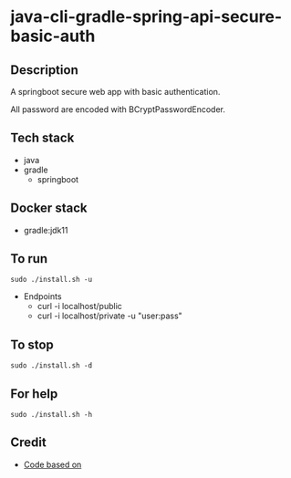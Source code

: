 # java-cli-gradle-spring-api-secure-basic-auth

## Description
A springboot secure web app with basic authentication.

All password are encoded with BCryptPasswordEncoder.

## Tech stack
- java
- gradle
  - springboot

## Docker stack
- gradle:jdk11

## To run
`sudo ./install.sh -u`
- Endpoints
  - curl -i localhost/public
  - curl -i localhost/private -u "user:pass"

## To stop
`sudo ./install.sh -d`

## For help
`sudo ./install.sh -h`

## Credit
- [Code based on](https://github.com/lokeshgupta1981/Spring-security.git)
